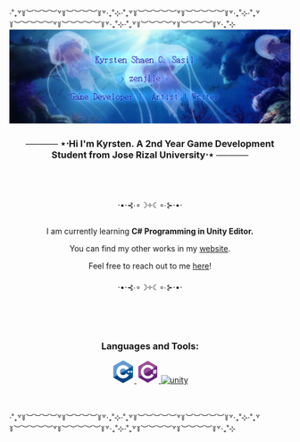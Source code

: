 ‧˚₊꒷꒦︶︶︶︶꒷꒦︶︶︶︶꒦꒷‧₊˚⊹‧˚₊꒷꒦︶︶︶︶︶꒷꒦︶︶︶︶︶꒦꒷‧₊˚⊹‧˚₊꒷꒦︶︶︶︶︶꒷꒦︶︶︶︶︶꒦꒷‧₊˚⊹‧˚₊꒷꒦︶︶︶︶꒷꒦︶︶︶︶꒦꒷‧₊˚⊹
<img align = "center"> <img src = "https://raw.githubusercontent.com/zenjlle/zenjlle/main/Images/Banner.png">
<h3 align="center">───── ⋆⋅Hi I'm Kyrsten. A 2nd Year Game Development Student from Jose Rizal University⋅⋆ ─────</h3>

<br></br>
<p align = "center"> ⋅•⋅⊰∙∘☽༓☾∘∙⊱⋅•⋅ </p>  
<p align = "center"> I am currently learning <b>C# Programming in Unity Editor.</b> </p>
<p align = "center"> You can find my other works in my <a href="https://kyrstensasil.wixsite.com/sasil-eportfolio">website</a>.</p> 
<p align = "center"> Feel free to reach out to me <a href="kyrstensasil.business@gmail.com">here</a>!</p> 
<p align = "center"> ⋅•⋅⊰∙∘☽༓☾∘∙⊱⋅•⋅ </p>
<br></br>

<h3 align="center">Languages and Tools:</h3>
<p align="center"> <a href="https://www.w3schools.com/cpp/" target="_blank" rel="noreferrer"> <img src="https://raw.githubusercontent.com/devicons/devicon/master/icons/cplusplus/cplusplus-original.svg" alt="cplusplus" width="40" height="40"/> </a> <a href="https://www.w3schools.com/cs/" target="_blank" rel="noreferrer"> <img src="https://raw.githubusercontent.com/devicons/devicon/master/icons/csharp/csharp-original.svg" alt="csharp" width="40" height="40"/> </a> <a href="https://unity.com/" target="_blank" rel="noreferrer"> <img src="https://www.vectorlogo.zone/logos/unity3d/unity3d-icon.svg" alt="unity" width="40" height="40"/> </a> </p>
<br></br>
‧˚₊꒷꒦︶︶︶︶꒷꒦︶︶︶︶꒦꒷‧₊˚⊹‧˚₊꒷꒦︶︶︶︶︶꒷꒦︶︶︶︶︶꒦꒷‧₊˚⊹‧˚₊꒷꒦︶︶︶︶︶꒷꒦︶︶︶︶︶꒦꒷‧₊˚⊹‧˚₊꒷꒦︶︶︶︶꒷꒦︶︶︶︶꒦꒷‧₊˚⊹
